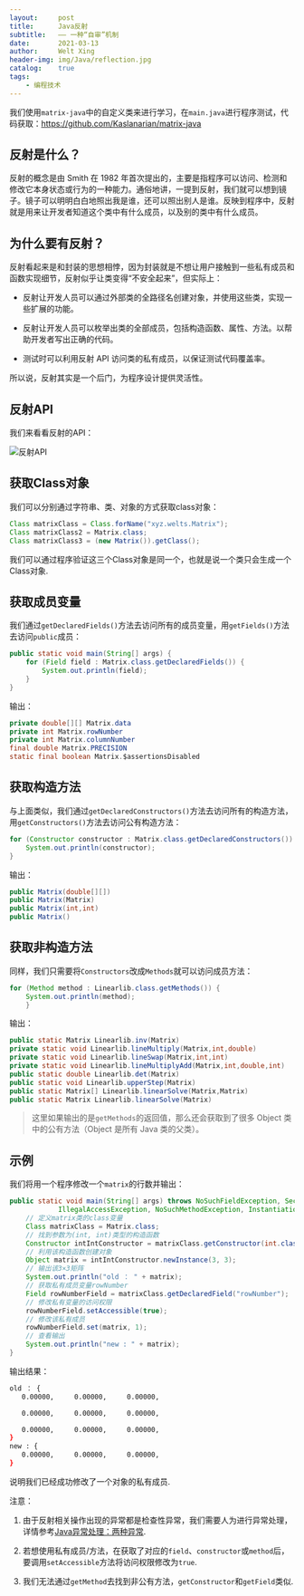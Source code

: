 ```yaml
---
layout:     post
title:      Java反射
subtitle:   —— 一种“自审”机制
date:       2021-03-13
author:     Welt Xing
header-img: img/Java/reflection.jpg
catalog:    true
tags:
    - 编程技术
---
```


我们使用`matrix-java`中的自定义类来进行学习，在`main.java`进行程序测试，代码获取：<https://github.com/Kaslanarian/matrix-java>

## 反射是什么？

反射的概念是由 Smith 在 1982 年首次提出的，主要是指程序可以访问、检测和修改它本身状态或行为的一种能力。通俗地讲，一提到反射，我们就可以想到镜子。镜子可以明明白白地照出我是谁，还可以照出别人是谁。反映到程序中，反射就是用来让开发者知道这个类中有什么成员，以及别的类中有什么成员。

## 为什么要有反射？

反射看起来是和封装的思想相悖，因为封装就是不想让用户接触到一些私有成员和函数实现细节，反射似乎让类变得“不安全起来”，但实际上：

* 反射让开发人员可以通过外部类的全路径名创建对象，并使用这些类，实现一些扩展的功能。

* 反射让开发人员可以枚举出类的全部成员，包括构造函数、属性、方法。以帮助开发者写出正确的代码。

* 测试时可以利用反射 API 访问类的私有成员，以保证测试代码覆盖率。

所以说，反射其实是一个后门，为程序设计提供灵活性。

## 反射API

我们来看看反射的API：

![反射API](https://pic4.zhimg.com/v2-312b1b34ca2ebd1317bedf70ddfad38b_r.jpg)

## 获取Class对象

我们可以分别通过字符串、类、对象的方式获取class对象：

```java
Class matrixClass = Class.forName("xyz.welts.Matrix");
Class matrixClass2 = Matrix.class;
Class matrixClass3 = (new Matrix()).getClass();
```

我们可以通过程序验证这三个Class对象是同一个，也就是说一个类只会生成一个Class对象.

## 获取成员变量

我们通过`getDeclaredFields()`方法去访问所有的成员变量，用`getFields()`方法去访问`public`成员：

```java
public static void main(String[] args) {
    for (Field field : Matrix.class.getDeclaredFields()) {
        System.out.println(field);
    }
}
```

输出：

```java
private double[][] Matrix.data
private int Matrix.rowNumber
private int Matrix.columnNumber
final double Matrix.PRECISION
static final boolean Matrix.$assertionsDisabled
```

## 获取构造方法

与上面类似，我们通过`getDeclaredConstructors()`方法去访问所有的构造方法，用`getConstructors()`方法去访问公有构造方法：

```java
for (Constructor constructor : Matrix.class.getDeclaredConstructors()) {
    System.out.println(constructor);
}
```

输出：

```java
public Matrix(double[][])
public Matrix(Matrix)
public Matrix(int,int)
public Matrix()
```

## 获取非构造方法

同样，我们只需要将`Constructors`改成`Methods`就可以访问成员方法：

```java
for (Method method : Linearlib.class.getMethods()) {
    System.out.println(method);
    }
```

输出：

```java
public static Matrix Linearlib.inv(Matrix)
private static void Linearlib.lineMultiply(Matrix,int,double)
private static void Linearlib.lineSwap(Matrix,int,int)
private static void Linearlib.lineMultiplyAdd(Matrix,int,double,int)
public static double Linearlib.det(Matrix)
public static void Linearlib.upperStep(Matrix)
public static Matrix[] Linearlib.linearSolve(Matrix,Matrix)
public static Matrix Linearlib.linearSolve(Matrix)
```

> 这里如果输出的是`getMethods`的返回值，那么还会获取到了很多 Object 类中的公有方法（Object 是所有 Java 类的父类）。

## 示例

我们将用一个程序修改一个`matrix`的行数并输出：

```java
public static void main(String[] args) throws NoSuchFieldException, SecurityException, IllegalArgumentException,
            IllegalAccessException, NoSuchMethodException, InstantiationException, InvocationTargetException {
    // 定义matrix类的class变量
    Class matrixClass = Matrix.class;
    // 找到参数为(int, int)类型的构造函数
    Constructor intIntConstructor = matrixClass.getConstructor(int.class, int.class);
    // 利用该构造函数创建对象
    Object matrix = intIntConstructor.newInstance(3, 3);
    // 输出该3×3矩阵
    System.out.println("old ： " + matrix);
    // 获取私有成员变量rowNumber
    Field rowNumberField = matrixClass.getDeclaredField("rowNumber");
    // 修改私有变量的访问权限
    rowNumberField.setAccessible(true);
    // 修改该私有成员
    rowNumberField.set(matrix, 1);
    // 查看输出
    System.out.println("new : " + matrix);
}
```

输出结果：

```bash
old ： {
   0.00000,     0.00000,     0.00000,  

   0.00000,     0.00000,     0.00000,  

   0.00000,     0.00000,     0.00000,  
}
new : {
   0.00000,     0.00000,     0.00000,  
}
```

说明我们已经成功修改了一个对象的私有成员.

注意：

1. 由于反射相关操作出现的异常都是检查性异常，我们需要人为进行异常处理，详情参考[Java异常处理：两种异常](https://welts.xyz/2021/03/07/exception/#%E4%B8%A4%E7%A7%8D%E5%BC%82%E5%B8%B8).

2. 若想使用私有成员/方法，在获取了对应的`field`、`constructor`或`method`后，要调用`setAccessible`方法将访问权限修改为`true`.

3. 我们无法通过`getMethod`去找到非公有方法，`getConstructor`和`getField`类似.
